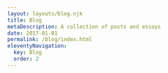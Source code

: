 ```yaml
---
layout: layouts/blog.njk
title: Blog
metaDescription: A collection of posts and essays
date: 2017-01-01
permalink: /blog/index.html
eleventyNavigation:
  key: Blog
  order: 2
---
```


